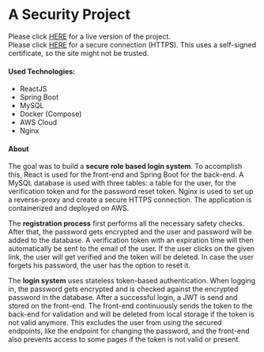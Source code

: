 # A Security Project

Please click [HERE](http://3.69.49.19) for a live version of the project. </br>
Please click [HERE](https://3.69.49.19) for a secure connection (HTTPS). This uses a self-signed certificate, so the site might not be trusted.

#### Used Technologies:
- ReactJS
- Spring Boot
- MySQL
- Docker (Compose)
- AWS Cloud
- Nginx

#### About
The goal was to build a **secure role based login system**. To accomplish this, React is used for the front-end and Spring Boot for the back-end. A MySQL database is used with three tables: a table for the user, for the verification token and for the password reset token. Nginx is used to set up a reverse-proxy and create a secure HTTPS connection. The application is containerized and deployed on AWS.

The **registration process** first performs all the necessary safety checks. After that, the password gets encrypted and the user and password will be added to the database. A verification token with an expiration time will then automatically be sent to the email of the user. If the user clicks on the given link, the user will get verified and the token will be deleted. In case the user forgets his password, the user has the option to reset it.

The **login system** uses stateless token-based authentication. When logging in, the password gets encrypted and is checked against the encrypted password in the database. After a successful login, a JWT is send and stored on the front-end. The front-end continuously sends the token to the back-end for validation and will be deleted from local storage if the token is not valid anymore. This excludes the user from using the secured endpoints, like the endpoint for changing the password, and the front-end also prevents access to some pages if the token is not valid or present.
